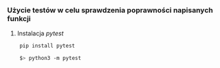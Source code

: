 ### Użycie testów w celu sprawdzenia poprawności napisanych funkcji

1. Instalacja _pytest_

```bash
    pip install pytest
```
 
```bash
    $> python3 -m pytest
```